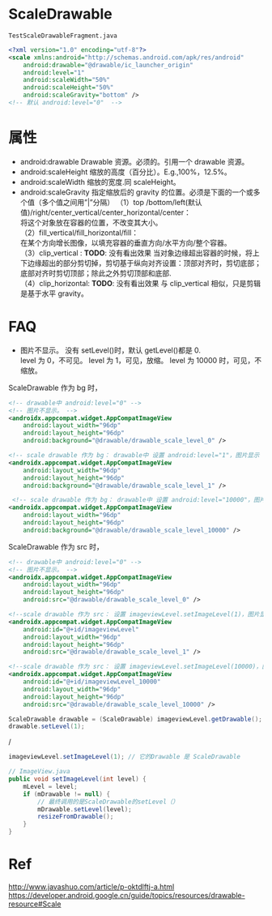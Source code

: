 # ScaleDrawable

`TestScaleDrawableFragment.java`

```xml
<?xml version="1.0" encoding="utf-8"?>
<scale xmlns:android="http://schemas.android.com/apk/res/android"
    android:drawable="@drawable/ic_launcher_origin"
    android:level="1"
    android:scaleWidth="50%"
    android:scaleHeight="50%"
    android:scaleGravity="bottom" />
<!-- 默认 android:level="0"  -->
```

# 属性

- android:drawable Drawable 资源。必须的。引用一个 drawable 资源。
- android:scaleHeight 缩放的高度（百分比）。E.g.,100%，12.5%。
- android:scaleWidth 缩放的宽度.同 scaleHeight。
- android:scaleGravity 指定缩放后的 gravity 的位置。必须是下面的一个或多个值（多个值之间用”|”分隔）
  （1）top /bottom/left(默认值)/right/center_vertical/center_horizontal/center：  
  将这个对象放在容器的位置，不改变其大小。  
  （2）fill_vertical/fill_horizontal/fill：  
  在某个方向增长图像，以填充容器的垂直方向/水平方向/整个容器。  
  （3）clip_vertical : **TODO**: 没有看出效果
  当对象边缘超出容器的时候，将上下边缘超出的部分剪切掉，剪切基于纵向对齐设置：顶部对齐时，剪切底部；底部对齐时剪切顶部；除此之外剪切顶部和底部.  
  （4）clip_horizontal: **TODO**: 没有看出效果
  与 clip_vertical 相似，只是剪辑是基于水平 gravity。

# FAQ

- 图片不显示。
  没有 setLevel()时，默认 getLevel()都是 0.  
  level 为 0，不可见。
  level 为 1，可见，放缩。
  level 为 10000 时，可见，不缩放。

ScaleDrawable 作为 bg 时，

```xml
<!-- drawable中 android:level="0" -->
<!-- 图片不显示。 -->
<androidx.appcompat.widget.AppCompatImageView
    android:layout_width="96dp"
    android:layout_height="96dp"
    android:background="@drawable/drawable_scale_level_0" />

<!-- scale drawable 作为 bg： drawable中 设置 android:level="1"，图片显示              -->
<androidx.appcompat.widget.AppCompatImageView
    android:layout_width="96dp"
    android:layout_height="96dp"
    android:background="@drawable/drawable_scale_level_1" />

 <!-- scale drawable 作为 bg： drawable中 设置 android:level="10000"，图片显示，并且不放缩              -->
<androidx.appcompat.widget.AppCompatImageView
    android:layout_width="96dp"
    android:layout_height="96dp"
    android:background="@drawable/drawable_scale_level_10000" />
```

ScaleDrawable 作为 src 时，

```xml
<!-- drawable中 android:level="0" -->
<!-- 图片不显示。 -->
<androidx.appcompat.widget.AppCompatImageView
    android:layout_width="96dp"
    android:layout_height="96dp"
    android:src="@drawable/drawable_scale_level_0" />

<!--scale drawable 作为 src： 设置 imageviewLevel.setImageLevel(1)，图片显示              -->
<androidx.appcompat.widget.AppCompatImageView
    android:id="@+id/imageviewLevel"
    android:layout_width="96dp"
    android:layout_height="96dp"
    android:src="@drawable/drawable_scale_level_1" />

<!--scale drawable 作为 src： 设置 imageviewLevel.setImageLevel(10000)，图片显示,并且不放缩   -->
<androidx.appcompat.widget.AppCompatImageView
    android:id="@+id/imageviewLevel_10000"
    android:layout_width="96dp"
    android:layout_height="96dp"
    android:src="@drawable/drawable_scale_level_10000" />
```

```java
ScaleDrawable drawable = (ScaleDrawable) imageviewLevel.getDrawable();
drawable.setLevel(1);
```

/

```java
imageviewLevel.setImageLevel(1); // 它的Drawable 是 ScaleDrawable

// ImageView.java
public void setImageLevel(int level) {
    mLevel = level;
    if (mDrawable != null) {
        // 最终调用的是ScaleDrawable的setLevel（）
        mDrawable.setLevel(level);
        resizeFromDrawable();
    }
}
```

# Ref

http://www.javashuo.com/article/p-oktdlftj-a.html  
https://developer.android.google.cn/guide/topics/resources/drawable-resource#Scale
